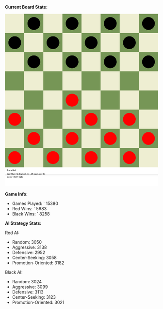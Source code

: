 
**Current Board State:**  
<!-- START_GIF -->
![Checkers Game](./checkers_game.gif)
<!-- END_GIF -->

**Game Info:**  
- Games Played: `<!-- GAMES_PLAYED --> 15380
- Red Wins: `<!-- RED_WINS --> 5683
- Black Wins: `<!-- BLACK_WINS --> 8258

<!-- AI_STATS -->
**AI Strategy Stats:**

Red AI:
- Random: 3050
- Aggressive: 3138
- Defensive: 2952
- Center-Seeking: 3058
- Promotion-Oriented: 3182

Black AI:
- Random: 3024
- Aggressive: 3099
- Defensive: 3113
- Center-Seeking: 3123
- Promotion-Oriented: 3021
